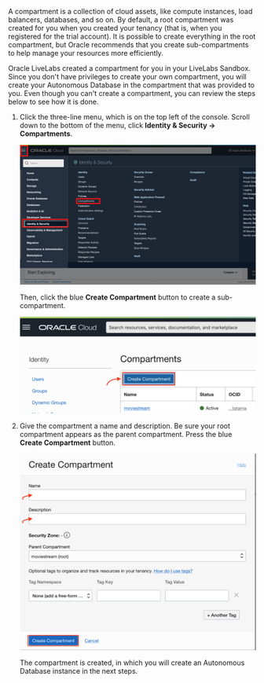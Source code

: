 <!--
    {
        "name":"Create an OCI Compartment",
        "description":"Create a new compartment using the OCI service console"
    }
-->
A compartment is a collection of cloud assets, like compute instances, load balancers, databases, and so on. By default, a root compartment was created for you when you created your tenancy (that is, when you registered for the trial account). It is possible to create everything in the root compartment, but Oracle recommends that you create sub-compartments to help manage your resources more efficiently.

<if type="livelabs">Oracle LiveLabs created a compartment for you in your LiveLabs Sandbox. Since you don't have privileges to create your own compartment, you will create your Autonomous Database in the compartment that was provided to you. Even though you can't create a compartment, you can review the steps below to see how it is done.
</if>

1. Click the three-line menu, which is on the top left of the console. Scroll down to the bottom of the menu, click **Identity & Security -> Compartments**. 

    ![Click Identity & Security then Compartments.](images/oci-navigation-compartments.png " ")

    Then, click the blue **Create Compartment** button to create a sub-compartment.

    ![Click the Create Compartment button.](images/compartment-create.png " ")

2. Give the compartment a name and description. Be sure your root compartment appears as the parent compartment. Press the blue **Create Compartment** button.

    ![Click the Create Compartment button.](images/compartment-click-create.png " ")

    The compartment is created, in which you will create an Autonomous Database instance in the next steps.

